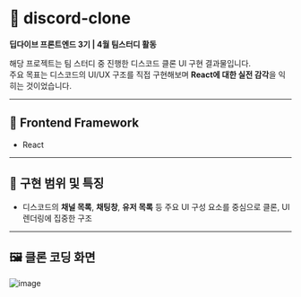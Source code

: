 # 📁 discord-clone

**딥다이브 프론트엔드 3기 | 4월 팀스터디 활동**

해당 프로젝트는 팀 스터디 중 진행한 디스코드 클론 UI 구현 결과물입니다.  
주요 목표는 디스코드의 UI/UX 구조를 직접 구현해보며 **React에 대한 실전 감각**을 익히는 것이었습니다.

---

## 🔧 Frontend Framework

- React

---

## 🎨 구현 범위 및 특징

- 디스코드의 **채널 목록**, **채팅창**, **유저 목록** 등 주요 UI 구성 요소를 중심으로 클론, UI 렌더링에 집중한 구조

---

## 🖼️ 클론 코딩 화면

![image](https://github.com/user-attachments/assets/204a0357-d07c-4a67-b9bc-b572fcd00c79)
